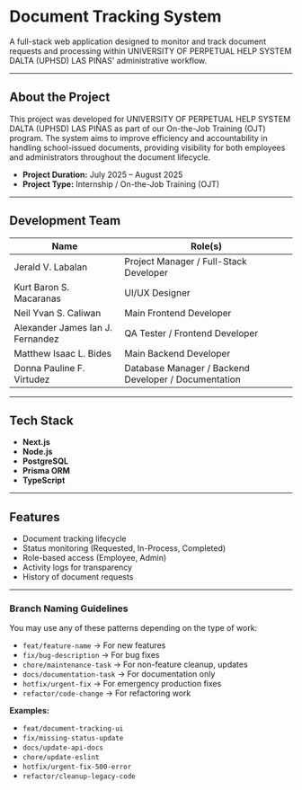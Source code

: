 # Document Tracking System

A full-stack web application designed to monitor and track document requests and processing within UNIVERSITY OF PERPETUAL HELP SYSTEM DALTA (UPHSD) LAS PIÑAS' administrative workflow.

---  

## About the Project
This project was developed for UNIVERSITY OF PERPETUAL HELP SYSTEM DALTA (UPHSD) LAS PIÑAS as part of our On-the-Job Training (OJT) program. The system aims to improve efficiency and accountability in handling school-issued documents, providing visibility for both employees and administrators throughout the document lifecycle.

- **Project Duration:** July 2025 – August 2025
- **Project Type:** Internship / On-the-Job Training (OJT)

---

## Development Team

| Name                             | Role(s)                                              |
|----------------------------------|------------------------------------------------------|
| Jerald V. Labalan                | Project Manager / Full-Stack Developer               |
| Kurt Baron S. Macaranas          | UI/UX Designer                                       |
| Neil Yvan S. Caliwan             | Main Frontend Developer                              |
| Alexander James Ian J. Fernandez | QA Tester / Frontend Developer                       |
| Matthew Isaac L. Bides           | Main Backend Developer                               |
| Donna Pauline F. Virtudez        | Database Manager / Backend Developer / Documentation |
 
---

## Tech Stack
- **Next.js** 
- **Node.js**
- **PostgreSQL**
- **Prisma ORM**
- **TypeScript**

---

## Features
- Document tracking lifecycle
- Status monitoring (Requested, In-Process, Completed)
- Role-based access (Employee, Admin)
- Activity logs for transparency
- History of document requests

---

### Branch Naming Guidelines

You may use any of these patterns depending on the type of work:

- `feat/feature-name`       → For new features
- `fix/bug-description`     → For bug fixes
- `chore/maintenance-task`  → For non-feature cleanup, updates
- `docs/documentation-task` → For documentation only
- `hotfix/urgent-fix`       → For emergency production fixes
- `refactor/code-change`    → For refactoring work

**Examples:**
- `feat/document-tracking-ui`
- `fix/missing-status-update`
- `docs/update-api-docs`
- `chore/update-eslint`
- `hotfix/urgent-fix-500-error`
- `refactor/cleanup-legacy-code`
